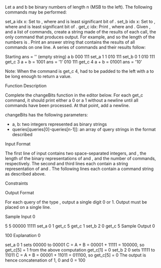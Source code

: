 Let a and b be binary numbers of length n (MSB to the left). The following commands may be performed:

set_a idx x: Set  to , where  and  is  least significant bit of .
set_b idx x: Set  to , where  and  is  least significant bit of .
get_c idx: Print , where  and .
Given , and a list of commands, create a string made of the results of each  call, the only command that produces output. For example,  and  so the length of the numbers is . Print an answer string that contains the results of all commands on one line. A series of commands and their results follow:

Starting
ans = '' (empty string)
a b
000 111
set_a 1 1
010 111
set_b 0 1
010 111
get_c 3
a + b = 1001
ans = '1'
010 111
get_c 4
a + b = 01001
ans = '10'

Note: When the command is get_c 4,  had to be padded to the left with a  to be long enough to return a value.

Function Description

Complete the changeBits function in the editor below. For each get_c command, it should print either a 0 or a 1 without a newline until all commands have been processed. At that point, add a newline.

changeBits has the following parameters:
- a, b: two integers represented as binary strings
- queries[queries[0]-queries[n-1]]: an array of query strings in the format described

Input Format

The first line of input contains two space-separated integers,  and , the length of the binary representations of  and , and the number of commands, respectively.
The second and third lines each contain a string representation of  and .
The following  lines each contain a command string  as described above.

Constraints



Output Format

For each query of the type , output a single digit 0 or 1. Output must be placed on a single line.

Sample Input 0

5 5
00000
11111
set_a 0 1
get_c 5
get_c 1
set_b 2 0
get_c 5
Sample Output 0

100
Explanation 0

set_a 0 1 sets 00000 to 00001
C = A + B = 00001 + 11111 = 100000, so get_c[5] = 1
from the above computation get_c[1] = 0
set_b 2 0 sets 11111 to 11011
C = A + B = 00001 + 11011 = 011100, so get_c[5] = 0
The output is hence concatenation of 1, 0 and 0 = 100
